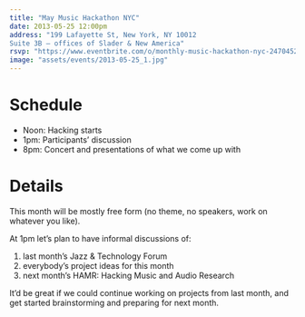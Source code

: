 ```yaml
---
title: "May Music Hackathon NYC"
date: 2013-05-25 12:00pm
address: "199 Lafayette St, New York, NY 10012
Suite 3B – offices of Slader & New America"
rsvp: "https://www.eventbrite.com/o/monthly-music-hackathon-nyc-2470452960"
image: "assets/events/2013-05-25_1.jpg"
---
```


# Schedule

- Noon: Hacking starts
- 1pm: Participants’ discussion
- 8pm: Concert and presentations of what we come up with

# Details

This month will be mostly free form (no theme, no speakers, work on whatever you like).

At 1pm let’s plan to have informal discussions of:

1. last month’s Jazz & Technology Forum
2. everybody’s project ideas for this month
3. next month’s HAMR: Hacking Music and Audio Research

It’d be great if we could continue working on projects from last month, and get started brainstorming and preparing for next month.
